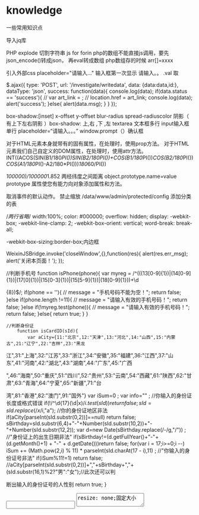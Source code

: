 # knowledge
一些常用知识点
<script src="<?php echo JS_URL;?>jquery-2.0.3.min.js"></script> 导入jq库
PHP explode 切割字符串
js for  forin
php的数组不能直接js调用，要先json_encode()转成json， 再eval转成数组
php数组存的时候  arr[]=xxxx
<link rel="stylesheet" href="<?php echo STATIC_URL; ?>investigate/index.css" type="text/css" />  引入外部css
placeholder="请输入..."  输入框第一次显示 请输入。。
.val 取<value="">

$.ajax({
		type: 'POST',
		url: '/investigate/writedata',
		data: {data:data,id:<?php echo $id; ?>},
		dataType: 'json',
		success: function(data){
			console.log(data);
			if(data.status == 'success'){
				// var art_link = ;
				// location.href = art_link;
				console.log(data);
				alert('success');
			}else{
				alert(data.msg);
			}
		}
	});

box-shadow:[inset] x-offset y-offset blur-radius spread-radiuscolor      阴影（ 有上下左右阴影 ）box-shadow: 上,右 ,下 ,左
textarea 文本框多行  input输入框单行    placeholder=“请输入。。。” 
 window.prompt（）确认框

对于HTML元素本身就带有的固有属性，在处理时，使用prop方法。
对于HTML元素我们自己自定义的DOM属性，在处理时，使用attr方法。
INT((ACOS(SIN(B1/180*PI())*SIN(B2/180*PI())+COS(B1/180*PI())*COS(B2/180*PI())*COS(A1/180*PI()-A2/180*PI()))*180*60/PI())

*100000)/100000*1.852 两经纬度之间距离
object.prototype.name=value prototype 属性使您有能力向对象添加属性和方法。
<body ontouchmove="event.preventDefault()"> 取消事件的默认动作。
<meta name="viewport" content="width=device-width,initial-scale=1,maximum-scale=1,user-scalable=no"> 禁止缩放
/data/www/admin/protected/config 添加分类的表

/*两行省略*/
width:100%;
color: #000000;
overflow: hidden;
display: -webkit-box;
-webkit-line-clamp: 2;
-webkit-box-orient: vertical;
word-break: break-all;

-webkit-box-sizing:border-box;内边框


WeixinJSBridge.invoke('closeWindow',{},function(res){
				alert(res.err_msg);
				alert('关闭本页面！');
			});


//判断手机号
		function isPhone(phone){
			var myreg = /^(((13[0-9]{1})|(14[0-9]{1})|(17[0]{1})|(15[0-3]{1})|(15[5-9]{1})|(18[0-9]{1}))+\d

{8})$/;
			if(phone == ''){
				// message = "手机号码不能为空！";
				return false;
			}else if(phone.length !=11){
				// message = "请输入有效的手机号码！";
				return false;
			}else if(!myreg.test(phone)){
				// message = "请输入有效的手机号码！";
				return false;
			}else{
				return true;
			}
		}

	//判断身份证
		function isCardID(sId){
			var aCity={11:"北京",12:"天津",13:"河北",14:"山西",15:"内蒙古",21:"辽宁",22:"吉林",23:"黑龙

江",31:"上海",32:"江苏",33:"浙江",34:"安徽",35:"福建",36:"江西",37:"山东",41:"河南",42:"湖北",43:"湖南",44:"广东",45:"广西

",46:"海南",50:"重庆",51:"四川",52:"贵州",53:"云南",54:"西藏",61:"陕西",62:"甘肃",63:"青海",64:"宁夏",65:"新疆",71:"台

湾",81:"香港",82:"澳门",91:"国外"} 
			var iSum=0 ;
			var info="" ;
			//你输入的身份证长度或格式错误
			if(!/^\d{17}(\d|x)$/i.test(sId)) return false;
			sId=sId.replace(/x$/i,"a");
			//你的身份证地区非法
			if(aCity[parseInt(sId.substr(0,2))]==null) return false;
			sBirthday=sId.substr(6,4)+"-"+Number(sId.substr(10,2))+"-"+Number(sId.substr(12,2));
			var d=new Date(sBirthday.replace(/-/g,"/")) ;
			//"身份证上的出生日期非法"
			if(sBirthday!=(d.getFullYear()+"-"+ (d.getMonth()+1) + "-" + d.getDate()))return false;
			for(var i = 17;i>=0;i --) iSum += (Math.pow(2,i) % 11) * parseInt(sId.charAt(17 - i),11) ;
			//"你输入的身份证号非法"
			if(iSum%11!=1) return false;
			//aCity[parseInt(sId.substr(0,2))]+","+sBirthday+","+(sId.substr(16,1)%2?"男":"女");//此次还可以判

断出输入的身份证号的人性别
			return true;
		}


<input type="text" name="tel" value=""/>
<textarea type="text" name="helpInfo" placeholder="请输入...">
resize: none;固定大小



　　 /^\\d+$/　　　　　　　　　　//非负整数（正整数 + 0） 
　　/^[0-9]*[1-9][0-9]*$/　　　 //正整数 
　　/^((-\\d+)|(0+))$/　　　    //非正整数（负整数 + 0） 
　　/^-[0-9]*[1-9][0-9]*$/　　  //负整数 
　　/^-?\\d+$/　　　　　　　　   //整数 
　　/^\\d+(/　　　　　　　　　 //非负浮点数（正浮点数 + 0） 
　　/^(([0-9]+\\.[0-9]*[1-9][0-9]*)|([0-9]*[1-9][0-9]*\\.[0-9]+)|([0-9]*[1-9][0-9]*))$/　　　　//正浮点数 
　　/^((-\\d+(/　　　　　　　　   //非正浮点数（负浮点数 + 0） 
　　/^(-(([0-9]+\\.[0-9]*[1-9][0-9]*)|([0-9]*[1-9][0-9]*\\.[0-9]+)|([0-9]*[1-9][0-9]*)))$/　　  //负浮点数 
　　/^(-?\\d+)(/　　　　　　　　 //浮点数



echo "<script> addHtml('{$item["nickname"]}','{$item["reply"]}','{$k}','{$item["review"]}','{$item["nickname"]}'); 

</script>";在php中加js，以及拼接php  用.!!!!

<iframe frameborder=0 name="back" style="width:100%;min-height:100%;"></iframe>点击之后同一页显示数据

explode("",string) 切割字符串变成数组

history.back(-1):直接返回当前页的上一页，数据全部消息，是个新页面

history.go(-1):也是返回当前页的上一页，不过表单里的数据全部还在

/* background:-webkit-linear-gradient(top,#99b5dc,#fff); */

box-sizing: border-box;内边框

<link rel="stylesheet" href="<?php echo STATIC_URL; ?>mqrz/css/index/detail.css" type="text/css" />
		<script src="<?php echo JS_URL;?>jquery-2.0.3.min.js"></script>
		<meta http-equiv="Content-Type" content="text/html; charset=UTF-8">
		<meta name="viewport" content="width=device-width, initial-scale=1.0, maximum-scale=1.0, user-

scalable=no"/>
/*placeholder色值*/ 
textarea::-webkit-input-placeholder { /* WebKit browsers */ 
color: #000; 
} 
textarea:-moz-placeholder { /* Mozilla Firefox 4 to 18 */ 
color: #000; 
} 
textarea::-moz-placeholder { /* Mozilla Firefox 19+ */ 
color: #000; 
} 
textarea:-ms-input-placeholder { /* Internet Explorer 10+ */ 
colo r: #000; 
} 

initial设置属性为其默认值
inherit	从父元素继承属性

css3动画
@keyframes name
{
	from {top:1rem;}
	to {top:3rem;}
}
animation: name duration timing-function delay iteration-count direction fill-mode play-state; 

animation-name	指定要绑定到选择器的关键帧的名称
animation-duration	动画指定需要多少秒或毫秒完成（加S）
animation-timing-function	设置动画将如何完成一个周期
linear	动画从头到尾的速度是相同的。	
ease	默认。动画以低速开始，然后加快，在结束前变慢。	
ease-in	动画以低速开始。	测试
ease-out	动画以低速结束。	
ease-in-out	动画以低速开始和结束。	
cubic-bezier(n,n,n,n)	在 cubic-bezier 函数中自己的值。可能的值是从 0 到 1 的数值。

animation-delay	设置动画在启动前的延迟间隔。（加S）
animation-iteration-count	定义动画的播放次数。n次数 infinite无穷
animation-direction	指定是否应该轮流反向播放动画。
normal正常播放
reverse反向播放
alternate动画在奇数次（1、3、5...）正向播放，在偶数次（2、4、6...）反向播放。
alternate-reverse动画在奇数次（1、3、5...）反向播放，在偶数次（2、4、6...）正向播放。

animation-fill-mode	规定当动画不播放时（当动画完成时，或当动画有一个延迟未开始播放时），要应用到元素的样式。
none 不执行 默认
forwards 在动画结束后（由 animation-iteration-count 决定），动画将应用该属性值。
backwards 动画将应用在 animation-delay 定义期间启动动画的第一次迭代的关键帧中定义的属性值。这些都是 from 关键帧中的值（当 

animation-direction 为 "normal" 或 "alternate" 时）或 to 关键帧中的值（当 animation-direction 为 "reverse" 或 "alternate-

reverse" 时）。	
both 动画遵循 forwards 和 backwards 的规则。也就是说，动画会在两个方向上扩展动画属性。

animation-play-state	指定动画是否正在运行或已暂停。
paused	指定暂停动画
running	指定正在运行的动画

	<link rel="stylesheet" href="<?php echo STATIC_URL; ?>vrepair/css/index.css" type="text/css" />
	<script src="<?php echo JS_URL;?>jquery-2.0.3.min.js"></script>
	<meta http-equiv="Content-Type" content="text/html; charset=UTF-8">
	<meta name="viewport" content="width=device-width, initial-scale=1.0, maximum-scale=1.0, user-scalable=no"/>
	<meta name="apple-mobile-web-app-capable" content="yes">
	<meta name="apple-mobile-web-app-status-bar-style" content="black">
	<meta name="format-detection" content="telephone=no">
	<script src="<?php echo STATIC_URL; ?>vrepair/js/wuxianup.js" type="text/javascript"></script>

vertical-align 属性设置元素的垂直对齐方式。
父元素要设置line-height
使用元素要是inline-block和inline

!important优先级更高

clip-path:polygon(0 0,calc(100% - 4rem) 0,calc(100% - 4rem) 3.5rem,100% 3.5rem,100% 100%,0 100%)//不规则矩形 里面是xy坐标
clip-path:circle(30px at 35px 35px)//圆
clip-path:circle(65px 30px at 125px 40px)//椭圆
clip:rect(top,right,bottom,left)//因为只能剪裁矩形所以基本被弃用了
//隐藏滚动轴
::-webkit-scrollbar{
  display:none;
}
//背景图固定
background-image: url(); 
  background-attachment: fixed;
 
需使用的自定义光标的 URL。
注释：请在此列表的末端始终定义一种普通的光标，以防没有由 URL 定义的可用光标。
cursor:crosshair;
default	默认光标（通常是一个箭头）
auto	默认。浏览器设置的光标。
crosshair	光标呈现为十字线。
pointer	光标呈现为指示链接的指针（一只手）
move	此光标指示某对象可被移动。
e-resize	此光标指示矩形框的边缘可被向右（东）移动。
ne-resize	此光标指示矩形框的边缘可被向上及向右移动（北/东）。
nw-resize	此光标指示矩形框的边缘可被向上及向左移动（北/西）。
n-resize	此光标指示矩形框的边缘可被向上（北）移动。
se-resize	此光标指示矩形框的边缘可被向下及向右移动（南/东）。
sw-resize	此光标指示矩形框的边缘可被向下及向左移动（南/西）。
s-resize	此光标指示矩形框的边缘可被向下移动（南）。
w-resize	此光标指示矩形框的边缘可被向左移动（西）。
text	此光标指示文本。
wait	此光标指示程序正忙（通常是一只表或沙漏）。
help	此光标指示可用的帮助（通常是一个问号或一个气球）

//滤镜
filter: grayscale(100%);
none	默认值，没有效果。
blur(px)	给图像设置高斯模糊。"radius"一值设定高斯函数的标准差，或者是屏幕上以多少像素融在一起， 所以值越大越模糊；

如果没有设定值，则默认是0；这个参数可设置css长度值，但不接受百分比值。
brightness(%)	给图片应用一种线性乘法，使其看起来更亮或更暗。如果值是0%，图像会全黑。值是100%，则图像无变化。其他的值对应线性乘数效果。值超过100%也是可以的，图像会比原来更亮。如果没有设定值，默认是1。
contrast(%)	调整图像的对比度。值是0%的话，图像会全黑。值是100%，图像不变。值可以超过100%，意味着会运用更低的对比。若没有设置值，默认是1。
drop-shadow(h-shadow v-shadow blur spread color)	
给图像设置一个阴影效果。阴影是合成在图像下面，可以有模糊度的，可以以特定颜色画出的遮罩图的偏移版本。 函数接受<shadow>(在CSS3背景中定义)类型的值，除了"inset"关键字是不允许的。该函数与已有的box-shadow box-shadow属性很相似；不同之处在于，通过滤镜，一些浏览器为了更好的性能会提供硬件加速。<shadow>参数如下：
<offset-x> <offset-y> (必须)
这是设置阴影偏移量的两个 <length>值. <offset-x> 设定水平方向距离. 负值会使阴影出现在元素左边. <offset-y>设定垂直距离.负值会使阴影出现在元素上方。查看<length>可能的单位.
如果两个值都是0, 则阴影出现在元素正后面 (如果设置了 <blur-radius> and/or <spread-radius>，会有模糊效果).
<blur-radius> (可选)
这是第三个code><length>值. 值越大，越模糊，则阴影会变得更大更淡.不允许负值 若未设定，默认是0 (则阴影的边界很锐利).
<spread-radius> (可选)
这是第四个 <length>值. 正值会使阴影扩张和变大，负值会是阴影缩小.若未设定，默认是0 (阴影会与元素一样大小). 
注意: Webkit, 以及一些其他浏览器 不支持第四个长度，如果加了也不会渲染。
 
<color> (可选)
查看 <color>该值可能的关键字和标记。若未设定，颜色值基于浏览器。在Gecko (Firefox), Presto (Opera)和Trident (Internet Explorer)中， 会应用colorcolor属性的值。另外, 如果颜色值省略，WebKit中阴影是透明的。
grayscale(%)	
将图像转换为灰度图像。值定义转换的比例。值为100%则完全转为灰度图像，值为0%图像无变化。值在0%到100%之间，则是效果的线性乘子。若未设置，值默认是0；
hue-rotate(deg)	
给图像应用色相旋转。"angle"一值设定图像会被调整的色环角度值。值为0deg，则图像无变化。若值未设置，默认值是0deg。该值虽然没有最大值，超过360deg的值相当于又绕一圈。
invert(%)	
反转输入图像。值定义转换的比例。100%的价值是完全反转。值为0%则图像无变化。值在0%和100%之间，则是效果的线性乘子。 若值未设置，值默认是0。
opacity(%)	
转化图像的透明程度。值定义转换的比例。值为0%则是完全透明，值为100%则图像无变化。值在0%和100%之间，则是效果的线性乘子，也相当于图像样本乘以数量。 若值未设置，值默认是1。该函数与已有的opacity属性很相似，不同之处在于通过filter，一些浏览器为了提升性能会提供硬件加速。
saturate(%)	
转换图像饱和度。值定义转换的比例。值为0%则是完全不饱和，值为100%则图像无变化。其他值，则是效果的线性乘子。超过100%的值是允许的，则有更高的饱和度。 若值未设置，值默认是1。
sepia(%)	
将图像转换为深褐色。值定义转换的比例。值为100%则完全是深褐色的，值为0%图像无变化。值在0%到100%之间，则是效果的线性乘子。若未设置，值默认是0；
url()	
URL函数接受一个XML文件，该文件设置了 一个SVG滤镜，且可以包含一个锚点来指定一个具体的滤镜元素。
例如：
filter: url(svg-url#element-id)

//允许拖动
startDrag(obj, obj);

网页可见区域宽：document.body.clientWidth 
网页可见区域高：document.body.clientHeight 
网页可见区域宽：document.body.offsetWidth (包括边线的宽) 
网页可见区域高：document.body.offsetHeight (包括边线的宽)  
网页正文全文宽：document.body.scrollWidth 
网页正文全文高：document.body.scrollHeight  
网页被卷去的高：document.body.scrollTop 
网页被卷去的左：document.body.scrollLeft 
网页正文部分上：window.screenTop 
网页正文部分左：window.screenLeft 
屏幕分辨率的高：window.screen.height 
屏幕分辨率的宽：window.screen.width 
屏幕可用工作区高度：window.screen.availHeight 
屏幕可用工作区宽度：window.screen.availWidth

！function(){}() , (function(){})() , (function(){}()) , new function(){} , void function(){}();封装时候用的匿名函数